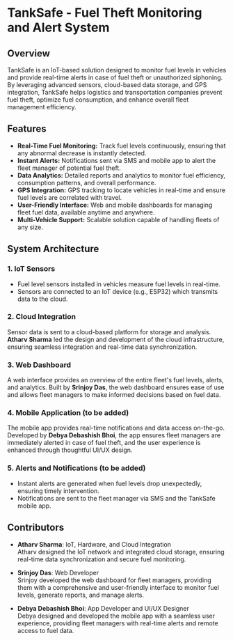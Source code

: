 # TankSafe - Fuel Theft Monitoring and Alert System

## Overview

TankSafe is an IoT-based solution designed to monitor fuel levels in vehicles and provide real-time alerts in case of fuel theft or unauthorized siphoning. By leveraging advanced sensors, cloud-based data storage, and GPS integration, TankSafe helps logistics and transportation companies prevent fuel theft, optimize fuel consumption, and enhance overall fleet management efficiency.

## Features

- **Real-Time Fuel Monitoring:** Track fuel levels continuously, ensuring that any abnormal decrease is instantly detected.
- **Instant Alerts:** Notifications sent via SMS and mobile app to alert the fleet manager of potential fuel theft.
- **Data Analytics:** Detailed reports and analytics to monitor fuel efficiency, consumption patterns, and overall performance.
- **GPS Integration:** GPS tracking to locate vehicles in real-time and ensure fuel levels are correlated with travel.
- **User-Friendly Interface:** Web and mobile dashboards for managing fleet fuel data, available anytime and anywhere.
- **Multi-Vehicle Support:** Scalable solution capable of handling fleets of any size.

## System Architecture

### 1. IoT Sensors
- Fuel level sensors installed in vehicles measure fuel levels in real-time.
- Sensors are connected to an IoT device (e.g., ESP32) which transmits data to the cloud.

### 2. Cloud Integration
Sensor data is sent to a cloud-based platform for storage and analysis. **Atharv Sharma** led the design and development of the cloud infrastructure, ensuring seamless integration and real-time data synchronization.

### 3. Web Dashboard
A web interface provides an overview of the entire fleet's fuel levels, alerts, and analytics. Built by **Srinjoy Das**, the web dashboard ensures ease of use and allows fleet managers to make informed decisions based on fuel data.

### 4. Mobile Application (to be added)
The mobile app provides real-time notifications and data access on-the-go. Developed by **Debya Debashish Bhoi**, the app ensures fleet managers are immediately alerted in case of fuel theft, and the user experience is enhanced through thoughtful UI/UX design.

### 5. Alerts and Notifications (to be added)
- Instant alerts are generated when fuel levels drop unexpectedly, ensuring timely intervention.
- Notifications are sent to the fleet manager via SMS and the TankSafe mobile app.

## Contributors

- **Atharv Sharma**: IoT, Hardware, and Cloud Integration  
  Atharv designed the IoT network and integrated cloud storage, ensuring real-time data synchronization and secure fuel monitoring.

- **Srinjoy Das**: Web Developer  
  Srinjoy developed the web dashboard for fleet managers, providing them with a comprehensive and user-friendly interface to monitor fuel levels, generate reports, and manage alerts.

- **Debya Debashish Bhoi**: App Developer and UI/UX Designer  
  Debya designed and developed the mobile app with a seamless user experience, providing fleet managers with real-time alerts and remote access to fuel data.
